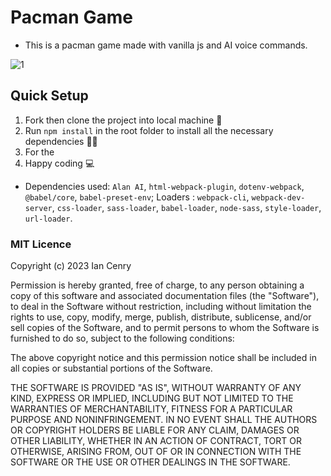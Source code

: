 # Pacman Game
- This is a pacman game made with vanilla js and AI voice commands.

 ![1](https://github.com/iancenry/pacman/assets/77986239/6b5a568b-10e0-409d-91a3-41e98913666d)

## Quick Setup
1. Fork then clone the project into local machine 🍴
1. Run `npm install` in the root folder to install all the necessary dependencies 👩‍💻
1. For the 
1. Happy coding 💻

* Dependencies used:  `Alan AI`, `html-webpack-plugin`,  `dotenv-webpack`, `@babel/core`, `babel-preset-env`; Loaders :  `webpack-cli`, `webpack-dev-server`, `css-loader`, `sass-loader`, `babel-loader`, `node-sass`, `style-loader`, `url-loader`.


### MIT Licence

Copyright (c) 2023 Ian Cenry

Permission is hereby granted, free of charge, to any person obtaining a copy of this software and associated documentation files (the "Software"), to deal in the Software without restriction, including without limitation the rights to use, copy, modify, merge, publish, distribute, sublicense, and/or sell copies of the Software, and to permit persons to whom the Software is furnished to do so, subject to the following conditions:

The above copyright notice and this permission notice shall be included in all copies or substantial portions of the Software.

THE SOFTWARE IS PROVIDED "AS IS", WITHOUT WARRANTY OF ANY KIND, EXPRESS OR IMPLIED, INCLUDING BUT NOT LIMITED TO THE WARRANTIES OF MERCHANTABILITY, FITNESS FOR A PARTICULAR PURPOSE AND NONINFRINGEMENT. IN NO EVENT SHALL THE AUTHORS OR COPYRIGHT HOLDERS BE LIABLE FOR ANY CLAIM, DAMAGES OR OTHER LIABILITY, WHETHER IN AN ACTION OF CONTRACT, TORT OR OTHERWISE, ARISING FROM, OUT OF OR IN CONNECTION WITH THE SOFTWARE OR THE USE OR OTHER DEALINGS IN THE SOFTWARE.
